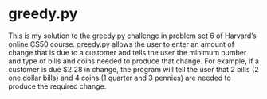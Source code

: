 # greedy.py
This is my solution to the greedy.py challenge in problem set 6 of Harvard’s online CS50 course. greedy.py allows the user to enter an amount of change that is due to a customer and tells the user the minimum number and type of bills and coins needed to produce that change. For example, if a customer is due $2.28 in change, the program will tell the user that 2 bills (2 one dollar bills) and 4 coins (1 quarter and 3 pennies) are needed to produce the required change. 

